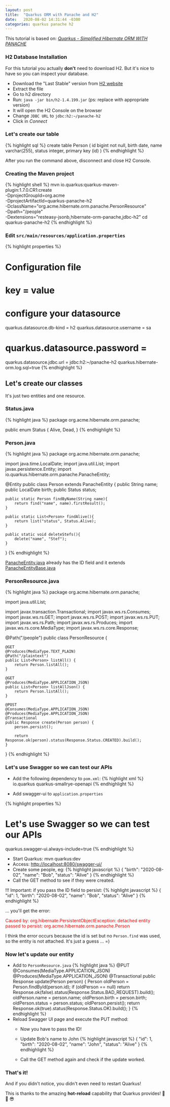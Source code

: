 ```yaml
---
layout: post
title:  "Quarkus ORM with Panache and H2"
date:   2020-08-02 14:31:44 -0300
categories: quarkus panache h2
---
```


This tutorial is based on:
[*Quarkus - Simplified Hibernate ORM WITH PANACHE*](https://quarkus.io/guides/hibernate-orm-panache)

### H2 Database Installation

For this tutorial you actually **don't** need to download H2. But it's
nice to have so you can inspect your database.

  - Download the "Last Stable" version from [H2 website](https://h2database.com/html/main.html)
  - Extract the file
  - Go to h2 directory
  - Run: `java -jar bin/h2-1.4.199.jar` (ps: replace with appropriate version)
  - It will open the H2 Console on the browser
  - Change `JDBC URL` to `jdbc:h2:~/panache-h2`
  - Click in *Connect*

### Let's create our table

{% highlight sql %}
    create table Person (
       id bigint not null,
        birth date,
        name varchar(255),
        status integer,
        primary key (id)
    )
{% endhighlight %}

After you run the command above, disconnect and close H2 Console.

### Creating the Maven project

{% highlight shell %}
mvn io.quarkus:quarkus-maven-plugin:1.7.0.CR1:create \
    -DprojectGroupId=org.acme \
    -DprojectArtifactId=quarkus-panache-h2 \
    -DclassName="org.acme.hibernate.orm.panache.PersonResource" \
    -Dpath="/people" \
    -Dextensions="resteasy-jsonb,hibernate-orm-panache,jdbc-h2"
cd quarkus-panache-h2
{% endhighlight %}

### Edit ```src/main/resources/application.properties```

{% highlight properties %}
# Configuration file
# key = value

# configure your datasource
quarkus.datasource.db-kind = h2
quarkus.datasource.username = sa
# quarkus.datasource.password = 
quarkus.datasource.jdbc.url = jdbc:h2:~/panache-h2
quarkus.hibernate-orm.log.sql=true
{% endhighlight %}

## Let's create our classes

It's just two entities and one resource.

### Status.java

{% highlight java %}
package org.acme.hibernate.orm.panache;

public enum Status {
    Alive,
    Dead,
}
{% endhighlight %}

### Person.java

{% highlight java %}
package org.acme.hibernate.orm.panache;

import java.time.LocalDate;
import java.util.List;
import javax.persistence.Entity;
import io.quarkus.hibernate.orm.panache.PanacheEntity;

@Entity
public class Person extends PanacheEntity {
    public String name;
    public LocalDate birth;
    public Status status;

    public static Person findByName(String name){
        return find("name", name).firstResult();
    }

    public static List<Person> findAlive(){
        return list("status", Status.Alive);
    }

    public static void deleteStefs(){
        delete("name", "Stef");
    }
}
{% endhighlight %}

[PanacheEntity.java] already has the ID field and it extends [PanacheEntityBase.java]

### PersonResource.java

{% highlight java %}
package org.acme.hibernate.orm.panache;

import java.util.List;

import javax.transaction.Transactional;
import javax.ws.rs.Consumes;
import javax.ws.rs.GET;
import javax.ws.rs.POST;
import javax.ws.rs.PUT;
import javax.ws.rs.Path;
import javax.ws.rs.Produces;
import javax.ws.rs.core.MediaType;
import javax.ws.rs.core.Response;

@Path("/people")
public class PersonResource {

    @GET
    @Produces(MediaType.TEXT_PLAIN)
    @Path("/plaintext")
    public List<Person> listAll() {
        return Person.listAll();
    }

    @GET
    @Produces(MediaType.APPLICATION_JSON)
    public List<Person> listAllJson() {
        return Person.listAll();
    }

    @POST
    @Consumes(MediaType.APPLICATION_JSON)
    @Produces(MediaType.APPLICATION_JSON)
    @Transactional
    public Response create(Person person) {
        person.persist();
        
        return Response.ok(person).status(Response.Status.CREATED).build();
    }
}
{% endhighlight %}

### Let's use Swagger so we can test our APIs

  - Add the following dependency to `pom.xml`:
    {% highlight xml %}
    <dependency>
      <groupId>io.quarkus</groupId>
      <artifactId>quarkus-smallrye-openapi</artifactId>
    </dependency>
    {% endhighlight %}
    
  - Add swagger-ui to `application.properties`
  
{% highlight properties %}
# Let's use Swagger so we can test our APIs
quarkus.swagger-ui.always-include=true
{% endhighlight %}

    
  - Start Quarkus: mvn quarkus:dev
  - Access: [http://localhost:8080/swagger-ui/](http://localhost:8080/swagger-ui/)
  - Create some people, eg:
  {% highlight javascript %}
{
  "birth": "2020-08-02",
  "name": "Bob",
  "status": "Alive"
}
{% endhighlight %}
  - Call the GET method to see if they were created.

!!! Important: if you pass the ID field to persist:
{% highlight javascript %}
{
  "id": 1,
  "birth": "2020-08-02",
  "name": "Bob",
  "status": "Alive"
}
{% endhighlight %}

... you'll get the error:

<span style="color:red">Caused by: org.hibernate.PersistentObjectException: detached entity passed to persist: org.acme.hibernate.orm.panache.Person</span>

I think the error occurs because the id is set but no `Person.find` was used,
so the entity is not attached. It's just a guess ... =)

### Now let's update our entity

  - Add to `PersonResource.java`
  {% highlight java %}
    @PUT
    @Consumes(MediaType.APPLICATION_JSON)
    @Produces(MediaType.APPLICATION_JSON)
    @Transactional
    public Response update(Person person) {
        Person oldPerson = Person.findById(person.id);
        if (oldPerson == null) 
            return Response.ok(false).status(Response.Status.BAD_REQUEST).build();
        oldPerson.name = person.name;
        oldPerson.birth = person.birth;
        oldPerson.status = person.status;
        oldPerson.persist();
        return Response.ok(true).status(Response.Status.OK).build();
    }
    {% endhighlight %}
  - Reload Swagger UI page and execute the PUT method:
    - Now you have to pass the ID!
    - Update Bob's name to John
	  {% highlight javascript %}
	{
	  "id": 1,
	  "birth": "2020-08-02",
	  "name": "John",
	  "status": "Alive"
	}
	{% endhighlight %}

    - Call the GET method again and check if the update worked.
    
### That's it!

And if you didn't notice, you didn't even need to restart Quarkus!

This is thanks to the amazing **hot-reload** capability that Quarkus provides!
 :man_dancing: :cowboy_hat_face: :sunglasses:

[PanacheEntity.java]: https://github.com/quarkusio/quarkus/blob/master/extensions/panache/hibernate-orm-panache/runtime/src/main/java/io/quarkus/hibernate/orm/panache/PanacheEntity.java
[PanacheEntityBase.java]: https://github.com/quarkusio/quarkus/blob/master/extensions/panache/hibernate-orm-panache/runtime/src/main/java/io/quarkus/hibernate/orm/panache/PanacheEntityBase.java
